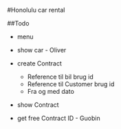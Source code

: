 #Honolulu car rental

##Todo
- menu
- show car - Oliver
- create Contract
    * Reference til bil brug id
    * Reference til Customer brug id
    * Fra og med dato

- show Contract
- get free Contract ID - Guobin
